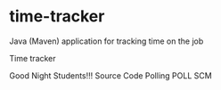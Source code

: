 # time-tracker
Java (Maven) application for tracking time on the job

Time tracker

Good Night Students!!!
Source Code Polling POLL SCM

